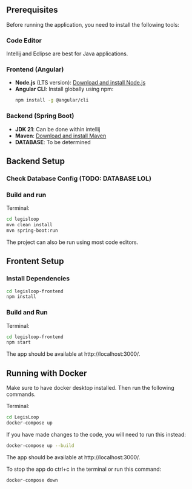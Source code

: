 ## Prerequisites

Before running the application, you need to install the following tools:

### Code Editor
Intellij and Eclipse are best for Java applications. 

### Frontend (Angular)
- **Node.js** (LTS version): [Download and install Node.js](https://nodejs.org/)
- **Angular CLI**: Install globally using npm:
  ```bash
  npm install -g @angular/cli
  ```
### Backend (Spring Boot)
- **JDK 21**: Can be done within intellij
- **Maven**: [Download and install Maven](https://maven.apache.org/install.html)
- **DATABASE**: To be determined 

## Backend Setup
### Check Database Config (TODO: DATABASE LOL)
### Build and run 
Terminal: 
```bash
cd legisloop
mvn clean install
mvn spring-boot:run
```
The project can also be run using most code editors. 

## Frontent Setup 
### Install Dependencies
```bash
cd legisloop-frontend
npm install
```
### Build and Run
Terminal: 
```bash
cd legisloop-frontend
npm start
```

The app should be available at http://localhost:3000/.

## Running with Docker 

Make sure to have docker desktop installed. Then run the following commands. 

Terminal: 
```bash
cd LegisLoop
docker-compose up
```

If you have made changes to the code, you will need to run this instead: 
```bash
docker-compose up --build 
```
The app should be available at http://localhost:3000/.

To stop the app do ctrl+c in the terminal or run this command: 
```bash
docker-compose down
```